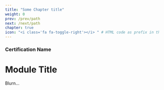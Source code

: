 ```yaml
---
title: "Some Chapter title"
weight: 0
prev: /prev/path
next: /next/path
chapter: true
icon: "<i class='fa fa-toggle-right'></i> " # HTML code as prefix in the menu
---
```


### Certification Name

# Module Title

Blurn...

